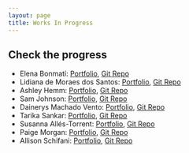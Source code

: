 ```yaml
---
layout: page
title: Works In Progress
---
```


## Check the progress 

- Elena Bonmatí: [Portfolio](https://elenabonmati.github.io/), [Git Repo](https://github.com/elenabonmati/elenabonmati.github.io)
- Lidiana de Moraes dos Santos: [Portfolio](https://lidianams.github.io/), [Git Repo](https://github.com/lidianams/lidianams.github.io)
- Ashley Hemm: [Portfolio](), [Git Repo]()
- Sam Johnson: [Portfolio](), [Git Repo]()
- Dainerys Machado Vento: [Portfolio](https://dainerys.github.io/), [Git Repo](https://github.com/dainerys/dainerys.github.io)
- Tarika Sankar: [Portfolio](), [Git Repo]()
- Susanna Allés-Torrent: [Portfolio](http://susannalles.com/), [Git Repo](https://github.com/susannalles/susannalles.github.io)
- Paige Morgan: [Portfolio](https://github.com/paigecm), [Git Repo](https://paigecm.github.io/)
- Allison Schifani: [Portfolio](https://allison.github.io/), [Git Repo](https://github.com/allison/allison.github.io)
